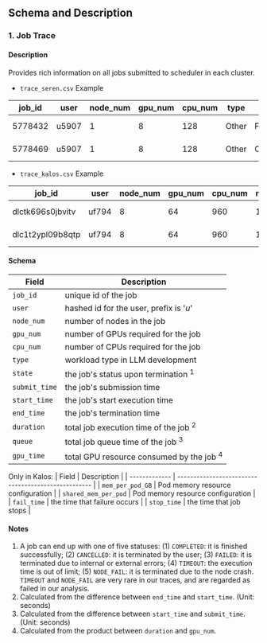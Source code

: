 
## Schema and Description

### 1. Job Trace

#### Description

Provides rich information on all jobs submitted to scheduler in each cluster.

+ `trace_seren.csv` Example

| job_id  | user  | node_num | gpu_num | cpu_num | type  | state     | submit_time               | start_time                | end_time                  | duration | queue | gpu_time |
|---------|-------|----------|---------|---------|-------|-----------|---------------------------|---------------------------|---------------------------|----------|-------|----------|
| 5778432 | u5907 | 1        | 8       | 128     | Other | FAILED    | 2023-03-01 00:18:22+08:00 | 2023-03-01 00:18:54+08:00 | 2023-03-01 00:20:51+08:00 | 117      | 32    | 936.0    |
| 5778469 | u5907 | 1        | 8       | 128     | Other | COMPLETED | 2023-03-01 00:23:58+08:00 | 2023-03-01 00:24:11+08:00 | 2023-03-01 01:09:04+08:00 | 2693     | 13    | 21544.0  |


+ `trace_kalos.csv` Example

| job_id           | user  | node_num | gpu_num | cpu_num | mem_per_pod_GB | shared_mem_per_pod | type  | state     | submit_time               | start_time                | end_time                  | fail_time                 | stop_time                 | duration | queue | gpu_time |
|------------------|-------|----------|---------|---------|----------------|--------------------|-------|-----------|---------------------------|---------------------------|---------------------------|---------------------------|---------------------------|----------|-------|----------|
| dlctk696s0jbvitv | uf794 | 8        | 64      | 960     | 1000           | 100.0              | Other | FAILED    | 2023-05-17 11:00:58+00:00 | 2023-05-17 11:01:08+00:00 | 2023-05-17 11:01:16+00:00 | 2023-05-17 11:01:16+00:00 |                           | 18       | 10.0  | 1152.0   |
| dlc1t2ypl09b8qtp | uf794 | 8        | 64      | 960     | 1000           | 100.0              | Other | CANCELLED | 2023-05-17 11:28:42+00:00 | 2023-05-17 11:28:54+00:00 | 2023-05-17 11:30:04+00:00 |                           | 2023-05-17 11:30:04+00:00 | 82       | 12.0  | 5248.0   |


#### Schema

| Field         | Description                                         |
| ------------- | --------------------------------------------------- |
| `job_id`      | unique id of the job                |
| `user`        | hashed id for the user, prefix is '*u*'             |
| `node_num`    | number of nodes in the job                          |
| `gpu_num`     | number of GPUs required for the job                 |
| `cpu_num`     | number of CPUs required for the job                 |
| `type`     | workload type in LLM development                 |
| `state`       | the job's status upon termination  <sup>1</sup>     |
| `submit_time` | the job's submission time                           |
| `start_time`  | the job's start execution time                      |
| `end_time`    | the job's termination time                          |
| `duration`    | total job execution time of the job <sup>2</sup>    |
| `queue`       | total job queue time of the job <sup>3</sup>        |
| `gpu_time`       | total GPU resource consumed by the job <sup>4</sup>        |

Only in Kalos:
| Field         | Description                                         |
| ------------- | --------------------------------------------------- |
| `mem_per_pod_GB`      | Pod memory resource configuration               |
| `shared_mem_per_pod`        | Pod memory resource configuration             |
| `fail_time`    | the time that failure occurs                          |
| `stop_time`     | the time that job stops                 |



#### Notes
1. A job can end up with one of five statuses: (1) `COMPLETED`: it is finished successfully; (2) `CANCELLED`: it is terminated by the user; (3) `FAILED`: it is terminated due to internal or external errors; (4) `TIMEOUT`: the execution time is out of limit; (5) `NODE_FAIL`: it is terminated due to the node crash. `TIMEOUT` and `NODE_FAIL` are very rare in our traces, and are regarded as failed in our analysis.
2. Calculated from the difference between `end_time` and `start_time`. (Unit: seconds)
3. Calculated from the difference between `start_time` and `submit_time`. (Unit: seconds)
4. Calculated from the product between `duration` and `gpu_num`.
